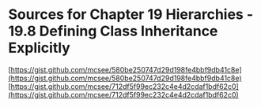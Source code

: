 # Sources for Chapter 19 Hierarchies - 19.8 Defining Class Inheritance Explicitly

[https://gist.github.com/mcsee/580be250747d29d198fe4bbf9db41c8e](https://gist.github.com/mcsee/580be250747d29d198fe4bbf9db41c8e)
[https://gist.github.com/mcsee/712df5f99ec232c4e4d2cdaf1bdf62c0](https://gist.github.com/mcsee/712df5f99ec232c4e4d2cdaf1bdf62c0)
